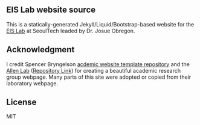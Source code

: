 ## EIS Lab website source

This is a statically-generated Jekyll/Liquid/Bootstrap-based website for the [EIS Lab](https://eislab.seoultech.ac.kr)  at SeoulTech leaded by Dr. Josue Obregon.


## Acknowledgment

I credit Spencer Bryngelson [acdemic website template repository](https://github.com/sbryngelson/academic-website-template) and the [Allen Lab](https://www.allanlab.org/) ([Repository Link](https://github.com/mpa139/allanlab)) for creating a beautiful academic research group webpage.
Many parts of this site were adopted or copied from their laboratory webpage.

## License

MIT

